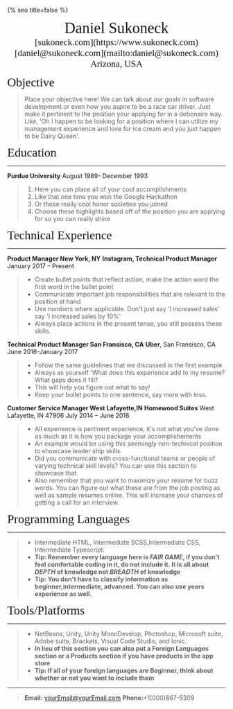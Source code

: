 {% seo title=false %}
   
<center><span style="font-family:Didot; font-size:2.5em;">
   Daniel Sukoneck
   </span></center>
<center><span style="font-family:Didot; font-size:1.5em;">
   [sukoneck.com](https://www.sukoneck.com)
   </span></center>
<center><span style="font-family:Didot; font-size:1.5em;">
   [daniel@sukoneck.com](mailto:daniel@sukoneck.com)
   </span></center>
<center><span style="font-family:Didot; font-size:1.5em;">
   Arizona, USA
   </span></center>

<span style="font-family:Didot; font-size:2em;">Objective</span>

> Place your objective here! We can talk about our goals in software development or even how you aspire to be a race car driver. Just make it pertinent to the position your applying for in a debonaire way. Like, 'Oh I happen to be looking for a position where I can utilize my management experience and love for ice cream and you just happen to be Dairy Queen'.



<span style="font-family:Didot; font-size:2em;">Education</span>
<br />
- - - -

**Purdue University**                                August 1989- December 1993 
   
> 1. Here you can place all of your cool accomplishments
> 2. Like that one time you won the Google Hackathon
> 3. Or those really cool honor societies you joined
> 4. Choose these highlights based off of the position you are applying for so you can really shine

<span style="font-family:Didot; font-size:2em;">Technical Experience</span>
<br />
- - - -

**Product Manager New York, NY**
**Instagram, Technical Product Manager**               January 2017 – Present
> * Create bullet points that reflect action, make the action word the first word in the bullet point
> * Communicate important job responsibilities that are relevant to the position at hand
> * Use numbers where applicable. Don't just say 'I increased sales' say 'I increased sales by 10%'
> * Always place actions in the present tense, you still possess these skills.


**Technical Product Manager San Fransisco, CA**
**Uber**, San Fransisco, CA        June 2016-January 2017
> * Follow the same guidelines that we discussed in the first example
> * Always as yourself 'What does this experience add to my resume? What gaps does it fill?
> * This will help you figure out what to say!
> * Keep your bullet points to one sentence, say more with less.


**Customer Service Manager West Lafayette,IN**
**Homewood Suites** West Lafayette, IN 47906   July 2014 – June 2016
> * All experience is pertinent experience, it's not what you've done as much as it is how you package your accomplishements
> * An example would be using this seemingly non-technical position to showcase leader ship skills
> * Did you communicate with cross-functional teams or people of varying technical skill levels? You can use this section to showcase that.
> * Also remember that you want to maximize your resume for buzz words. You can figure out what these are from the job posting as well as sample resumes online. This will increase your chances of getting a call for an interview.



<span style="font-family:Didot; font-size:2em;">Programming Languages</span>
<br />
- - - -

   > * Intermediate HTML, Intermediate SCSS,Intermediate CSS, Intermediate Typescript. 
   >* **Tip: Remember every language here is *FAIR GAME*, if you don't feel comfortable coding in it, do not include it. It is all about *DEPTH* of knowledge not *BREADTH* of knowledge**
   >* **Tip: You don't have to classify information as beginner,intermediate, advanced. You can also use years experience as well.**

<span style="font-family:Didot; font-size:2em;">Tools/Platforms</span>
<br />
- - - -

> * NetBeans, Unity, Unity MonoDevelop, Photoshop, Microsoft suite,
 Adobe suite, Brackets, Visual Code Studio, and Ionic.
 > * **In lieu of this section you can also put a Foreign Languages section or a Products section if you have products in the app store** 
 > * **Tip: If all of your foreign languages are Beginner, think about whether or not you want to include them**
     

- - - -
> **Email:** yourEmail@yourEmail.com
> **Phone:**+1(000)867-5309
